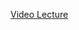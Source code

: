 [Video Lecture](https://mymedia.leeds.ac.uk/Mediasite/Play/bd4b8f655ec2496cb2159e2c689eeff61d?catalog=ac82dd8939704363817dbfedbd4b994b21)